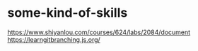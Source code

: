# some-kind-of-skills
https://www.shiyanlou.com/courses/624/labs/2084/document
https://learngitbranching.js.org/
